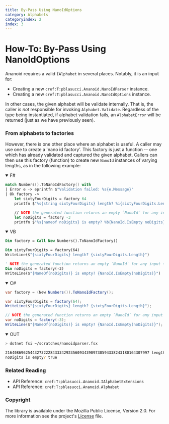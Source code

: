 ```yaml
---
title: By-Pass Using NanoIdOptions
category: Alphabets
categoryindex: 2
index: 3
---
```


How-To: By-Pass Using NanoIdOptions
===

Ananoid requires a valid `IAlphabet` in several places. Notably, it is an
input for:

+ Creating a new `cref:T:pblasucci.Ananoid.NanoIdParser` instance.
+ Creating a new `cref:T:pblasucci.Ananoid.NanoIdOptions` instance.

In other cases, the given alphabet will be validate internally. That is, the
caller is _not_ responsible for invoking `Alphabet.Validate`. Regardless of the
type being instantiated, if alphabet validation fails, an `AlphabetError` will
be returned (just as we have previously seen).

### From alphabets to factories

However, there is one other place where an alphabet is useful. A caller may use
one to create a 'nano id factory'. This factory is just a function -- one which
has already validated and captured the given alphabet. Callers can then use
this factory (function) to create new `NanoId` instances of varying lengths, as
in the following example:

<div class="lang-bar">
<details open class="lang-block">
<summary>F#</summary>

```fsharp
match Numbers().ToNanoIdFactory() with
| Error e -> eprintfn $"Validation failed: %s{e.Message}"
| Ok factory ->
    let sixtyFourDigits = factory 64
    printfn $"%s{string sixtyFourDigits} length? %i{sixtyFourDigits.Length}"

    // NOTE the generated function returns an empty `NanoId` for any input < 1
    let noDigits = factory -3
    printfn $"%s{nameof noDigits} is empty? %b{NanoId.IsEmpty noDigits}"
```
</details>

<details open class="lang-block">
<summary>VB</summary>

```vb
Dim factory = Call New Numbers().ToNanoIdFactory()

Dim sixtyFourDigits = factory(64)
WriteLine($"{sixtyFourDigits} length? {sixtyFourDigits.Length}")

' NOTE the generated function returns an empty `NanoId` for any input < 1
Dim noDigits = factory(-3)
WriteLine($"{NameOf(noDigits)} is empty? {NanoId.IsEmpty(noDigits)}")
```
</details>

<details open class="lang-block">
<summary>C#</summary>

```csharp
var factory = (New Numbers()).ToNanoIdFactory();

var sixtyFourDigits = factory(64);
WriteLine($"{sixtyFourDigits} length? {sixtyFourDigits.Length}");

// NOTE the generated function returns an empty `NanoId` for any input < 1
var noDigits = factory(-3);
WriteLine($"{NameOf(noDigits)} is empty? {NanoId.IsEmpty(noDigits)}");
```
</details>

<details open class="lang-block console">
<summary>OUT</summary>

```sh
> dotnet fsi ~/scratches/nanoidparser.fsx

2164086962544327322284333429235609343909730594338243180164307997 length? 64
noDigits is empty? true
```
</details>
</div>

### Related Reading

+ API Reference: `cref:T:pblasucci.Ananoid.IAlphabetExtensions`
+ API Reference: `cref:T:pblasucci.Ananoid.Alphabet`

### Copyright
The library is available under the Mozilla Public License, Version 2.0.
For more information see the project's [License][0] file.


[0]: https://github.com/pblasucci/ananoid/blob/main/LICENSE.txt
